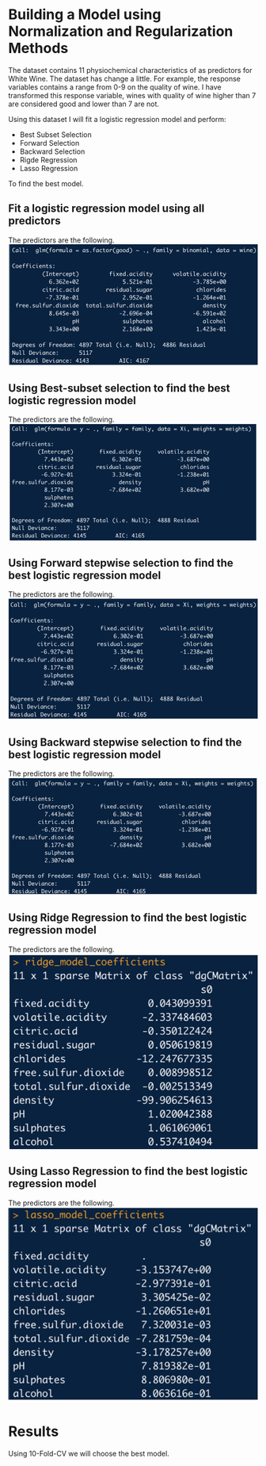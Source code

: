 # Building a Model using Normalization and Regularization Methods


The dataset contains 11 physiochemical characteristics of as predictors for White Wine. The dataset has change a little. For example, the response variables contains a range from 0-9 on the quality of wine. I have transformed this response variable, wines with quality of wine higher than 7 are considered good and lower than 7 are not.


Using this dataset I will fit a logistic regression model and perform:

- Best Subset Selection
- Forward Selection
- Backward Selection
- Rigde Regression
- Lasso Regression

To find the best model.


## Fit a logistic regression model using all predictors
The predictors are the following.
![Test Image 1](https://github.com/JaimeGoB/Model-Building-Variable-Selection-Methods/blob/main/data/full.png)

## Using Best-subset selection to find the best logistic regression model
The predictors are the following.
![Test Image 1](https://github.com/JaimeGoB/Model-Building-Variable-Selection-Methods/blob/main/data/best.png)

## Using Forward stepwise selection to find the best logistic regression model
The predictors are the following.
![Test Image 1](https://github.com/JaimeGoB/Model-Building-Variable-Selection-Methods/blob/main/data/forward.png)

## Using Backward stepwise selection to find the best logistic regression model
The predictors are the following.
![Test Image 1](https://github.com/JaimeGoB/Model-Building-Variable-Selection-Methods/blob/main/data/backward.png)


## Using Ridge Regression to find the best logistic regression model
The predictors are the following.
![Test Image 1](https://github.com/JaimeGoB/Model-Building-Variable-Selection-Methods/blob/main/data/ridge.png)


## Using Lasso Regression to find the best logistic regression model
The predictors are the following.
![Test Image 1](https://github.com/JaimeGoB/Model-Building-Variable-Selection-Methods/blob/main/data/lasso.png)

# Results

Using 10-Fold-CV we will choose the best model.





